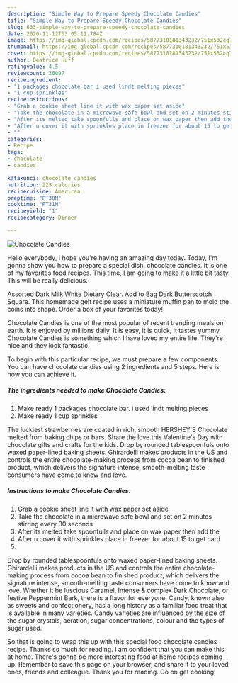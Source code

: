 ```yaml
---
description: "Simple Way to Prepare Speedy Chocolate Candies"
title: "Simple Way to Prepare Speedy Chocolate Candies"
slug: 633-simple-way-to-prepare-speedy-chocolate-candies
date: 2020-11-12T03:05:11.784Z
image: https://img-global.cpcdn.com/recipes/5877310181343232/751x532cq70/chocolate-candies-recipe-main-photo.jpg
thumbnail: https://img-global.cpcdn.com/recipes/5877310181343232/751x532cq70/chocolate-candies-recipe-main-photo.jpg
cover: https://img-global.cpcdn.com/recipes/5877310181343232/751x532cq70/chocolate-candies-recipe-main-photo.jpg
author: Beatrice Huff
ratingvalue: 4.5
reviewcount: 36097
recipeingredient:
- "1 packages chocolate bar i used lindt melting pieces"
- "1 cup sprinkles"
recipeinstructions:
- "Grab a cookie sheet line it with wax paper set aside"
- "Take the chocolate in a microwave safe bowl and set on 2 minutes stirring every 30 seconds"
- "After its melted take spoonfulls and place on wax paper then add the"
- "After u cover it with sprinkles place in freezer for about 15 to get hard"
- ""
categories:
- Recipe
tags:
- chocolate
- candies

katakunci: chocolate candies 
nutrition: 225 calories
recipecuisine: American
preptime: "PT30M"
cooktime: "PT31M"
recipeyield: "1"
recipecategory: Dinner

---
```



![Chocolate Candies](https://img-global.cpcdn.com/recipes/5877310181343232/751x532cq70/chocolate-candies-recipe-main-photo.jpg)

Hello everybody, I hope you're having an amazing day today. Today, I'm gonna show you how to prepare a special dish, chocolate candies. It is one of my favorites food recipes. This time, I am going to make it a little bit tasty. This will be really delicious.

Assorted Dark Milk White Dietary Clear. Add to Bag Dark Butterscotch Square. This homemade gelt recipe uses a miniature muffin pan to mold the coins into shape. Order a box of your favorites today!

Chocolate Candies is one of the most popular of recent trending meals on earth. It is enjoyed by millions daily. It is easy, it is quick, it tastes yummy. Chocolate Candies is something which I have loved my entire life. They're nice and they look fantastic.


To begin with this particular recipe, we must prepare a few components. You can have chocolate candies using 2 ingredients and 5 steps. Here is how you can achieve it.

<!--inarticleads1-->

##### The ingredients needed to make Chocolate Candies:

1. Make ready 1 packages chocolate bar. i used lindt melting pieces
1. Make ready 1 cup sprinkles


The luckiest strawberries are coated in rich, smooth HERSHEY&#39;S Chocolate melted from baking chips or bars. Share the love this Valentine&#39;s Day with chocolate gifts and crafts for the kids. Drop by rounded tablespoonfuls onto waxed paper-lined baking sheets. Ghirardelli makes products in the US and controls the entire chocolate-making process from cocoa bean to finished product, which delivers the signature intense, smooth-melting taste consumers have come to know and love. 

<!--inarticleads2-->

##### Instructions to make Chocolate Candies:

1. Grab a cookie sheet line it with wax paper set aside
1. Take the chocolate in a microwave safe bowl and set on 2 minutes stirring every 30 seconds
1. After its melted take spoonfulls and place on wax paper then add the
1. After u cover it with sprinkles place in freezer for about 15 to get hard
1. 


Drop by rounded tablespoonfuls onto waxed paper-lined baking sheets. Ghirardelli makes products in the US and controls the entire chocolate-making process from cocoa bean to finished product, which delivers the signature intense, smooth-melting taste consumers have come to know and love. Whether it be luscious Caramel, Intense &amp; complex Dark Chocolate, or festive Peppermint Bark, there is a flavor for everyone. Candy, known also as sweets and confectionery, has a long history as a familiar food treat that is available in many varieties. Candy varieties are influenced by the size of the sugar crystals, aeration, sugar concentrations, colour and the types of sugar used. 

So that is going to wrap this up with this special food chocolate candies recipe. Thanks so much for reading. I am confident that you can make this at home. There's gonna be more interesting food at home recipes coming up. Remember to save this page on your browser, and share it to your loved ones, friends and colleague. Thank you for reading. Go on get cooking!
